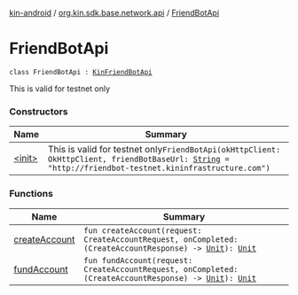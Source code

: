 [kin-android](../../index.md) / [org.kin.sdk.base.network.api](../index.md) / [FriendBotApi](./index.md)

# FriendBotApi

`class FriendBotApi : `[`KinFriendBotApi`](../../org.kin.sdk.base.network.api.rest/-kin-friend-bot-api/index.md)

This is valid for testnet only

### Constructors

| Name | Summary |
|---|---|
| [&lt;init&gt;](-init-.md) | This is valid for testnet only`FriendBotApi(okHttpClient: OkHttpClient, friendBotBaseUrl: `[`String`](https://kotlinlang.org/api/latest/jvm/stdlib/kotlin/-string/index.html)` = "http://friendbot-testnet.kininfrastructure.com")` |

### Functions

| Name | Summary |
|---|---|
| [createAccount](create-account.md) | `fun createAccount(request: CreateAccountRequest, onCompleted: (CreateAccountResponse) -> `[`Unit`](https://kotlinlang.org/api/latest/jvm/stdlib/kotlin/-unit/index.html)`): `[`Unit`](https://kotlinlang.org/api/latest/jvm/stdlib/kotlin/-unit/index.html) |
| [fundAccount](fund-account.md) | `fun fundAccount(request: CreateAccountRequest, onCompleted: (CreateAccountResponse) -> `[`Unit`](https://kotlinlang.org/api/latest/jvm/stdlib/kotlin/-unit/index.html)`): `[`Unit`](https://kotlinlang.org/api/latest/jvm/stdlib/kotlin/-unit/index.html) |
